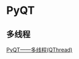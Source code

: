 <!--
 * @Description: 
 * @Version: 1.0
 * @Author: 
 * @Email: 
 * @Date: 2023-12-18 21:09:58
 * @LastEditors: 
 * @LastEditTime: 2023-12-18 21:10:23
-->
# PyQT

## 多线程

[PyQT——多线程(QThread)](https://blog.csdn.net/qq_35809147/article/details/116167446)
